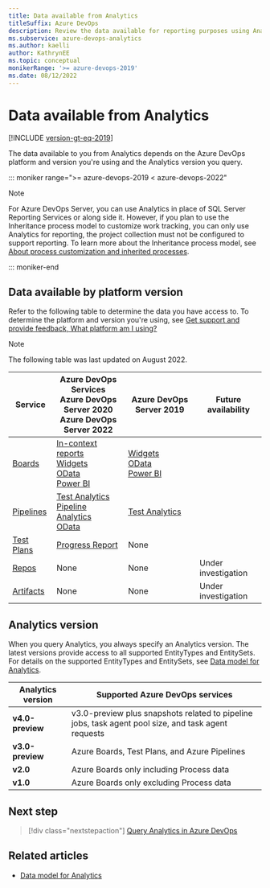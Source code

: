 ```yaml
---
title: Data available from Analytics
titleSuffix: Azure DevOps
description: Review the data available for reporting purposes using Analytics for Azure DevOps.
ms.subservice: azure-devops-analytics
ms.author: kaelli
author: KathrynEE
ms.topic: conceptual
monikerRange: '>= azure-devops-2019'
ms.date: 08/12/2022
---
```


# Data available from Analytics

[!INCLUDE [version-gt-eq-2019](../../includes/version-gt-eq-2019.md)]

The data available to you from Analytics depends on the Azure DevOps platform and version you're using and the Analytics version you query.

::: moniker range=">= azure-devops-2019 < azure-devops-2022"

> [!NOTE]   
> For Azure DevOps Server, you can use Analytics in place of SQL Server Reporting Services or along side it. However, if you plan to use the Inheritance process model to customize work tracking, you can only use Analytics for reporting, the project collection must not be configured to support reporting. To learn more about the Inheritance process model, see [About process customization and inherited processes](../../organizations/settings/work/inheritance-process-model.md). 

::: moniker-end

## Data available by platform version
 
Refer to the following table to determine the data you have access to. To determine the platform  and version you're using, see [Get support and provide feedback, What platform am I using?](../../user-guide/provide-feedback.md#what-platformversion-am-i-using) 

> [!NOTE]   
> The following table was last updated on August 2022.  


|**Service**|**Azure DevOps Services**<br/>**Azure DevOps Server 2020**<br/>**Azure DevOps Server 2022**  |**Azure DevOps Server 2019**|**Future availability**|
|------------------|----------------|---------------------------|----------------|  
|[Boards](https://azure.microsoft.com/services/devops/boards/) | [In-context reports](../dashboards/overview.md#in-context-reports-work-tracking)<br/>[Widgets](../dashboards/analytics-widgets.md)<br/>[OData](../extend-analytics/quick-ref.md)<br/>[Power BI](overview.md) | [Widgets](../dashboards/analytics-widgets.md)<br/>[OData](../extend-analytics/quick-ref.md)<br/>[Power BI](overview.md) |  | 
|[Pipelines](https://azure.microsoft.com/services/devops/pipelines/) | [Test Analytics](../../pipelines/test/test-analytics.md)<br/>[Pipeline Analytics](../../pipelines/reports/pipelinereport.md)<br/>[OData](../extend-analytics/quick-ref.md) | [Test Analytics](../../pipelines/test/test-analytics.md) |  | 
|[Test Plans](https://azure.microsoft.com/services/devops/test-plans/) | [Progress Report](../../test/progress-report.md) | None |  |  
|[Repos](https://azure.microsoft.com/services/devops/repos/) | None | None |  Under investigation |  
|[Artifacts](https://azure.microsoft.com/services/devops/artifacts/) | None | None | Under investigation |  
 

## Analytics version 

When you query Analytics, you always specify an Analytics version. The latest versions provide access to all supported EntityTypes and EntitySets. For details on the supported EntityTypes and EntitySets, see [Data model for Analytics](../extend-analytics/data-model-analytics-service.md). 

| Analytics version | Supported Azure DevOps services | 
|------------------|----------------|
| **v4.0-preview** | v3.0-preview plus snapshots related to pipeline jobs, task agent pool size, and task agent requests | 
| **v3.0-preview**	| Azure Boards, Test Plans, and Azure Pipelines | 
| **v2.0**      | Azure Boards only including Process data | 
| **v1.0**      | Azure Boards only excluding Process data | 

 
## Next step

> [!div class="nextstepaction"]
> [Query Analytics in Azure DevOps](../analytics/analytics-query-parts.md)

## Related articles

- [Data model for Analytics](../extend-analytics/data-model-analytics-service.md)